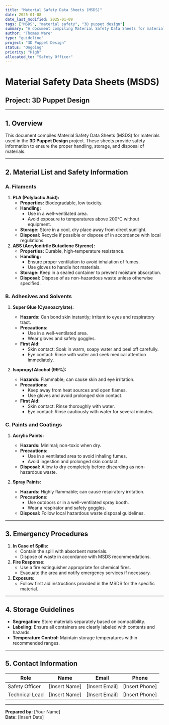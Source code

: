 ```yaml
---
title: "Material Safety Data Sheets (MSDS)"
date: 2025-01-08
date_last_modified: 2025-01-09
tags: ["MSDS", "material safety", "3D puppet design"]
summary: "A document compiling Material Safety Data Sheets for materials used in the 3D Puppet Design project, providing safety, handling, and disposal information."
author: "Thomas Ware"
type: "guideline"
project: "3D Puppet Design"
status: "Ongoing"
priority: "High"
allocated_to: "Safety Officer"
---
```

# **Material Safety Data Sheets (MSDS)**

## **Project:** 3D Puppet Design

---

## **1. Overview**
This document compiles Material Safety Data Sheets (MSDS) for materials used in the **3D Puppet Design** project. These sheets provide safety information to ensure the proper handling, storage, and disposal of materials.

---

## **2. Material List and Safety Information**

### **A. Filaments**
1. **PLA (Polylactic Acid):**
   - **Properties:** Biodegradable, low toxicity.
   - **Handling:**
     - Use in a well-ventilated area.
     - Avoid exposure to temperatures above 200°C without equipment.
   - **Storage:** Store in a cool, dry place away from direct sunlight.
   - **Disposal:** Recycle if possible or dispose of in accordance with local regulations.
2. **ABS (Acrylonitrile Butadiene Styrene):**
   - **Properties:** Durable, high-temperature resistance.
   - **Handling:**
     - Ensure proper ventilation to avoid inhalation of fumes.
     - Use gloves to handle hot materials.
   - **Storage:** Keep in a sealed container to prevent moisture absorption.
   - **Disposal:** Dispose of as non-hazardous waste unless otherwise specified.

### **B. Adhesives and Solvents**
1. **Super Glue (Cyanoacrylate):**
   - **Hazards:** Can bond skin instantly; irritant to eyes and respiratory tract.
   - **Precautions:**
     - Use in a well-ventilated area.
     - Wear gloves and safety goggles.
   - **First Aid:**
     - Skin contact: Soak in warm, soapy water and peel off carefully.
     - Eye contact: Rinse with water and seek medical attention immediately.

2. **Isopropyl Alcohol (99%):**
   - **Hazards:** Flammable; can cause skin and eye irritation.
   - **Precautions:**
     - Keep away from heat sources and open flames.
     - Use gloves and avoid prolonged skin contact.
   - **First Aid:**
     - Skin contact: Rinse thoroughly with water.
     - Eye contact: Rinse cautiously with water for several minutes.

### **C. Paints and Coatings**
1. **Acrylic Paints:**
   - **Hazards:** Minimal; non-toxic when dry.
   - **Precautions:**
     - Use in a ventilated area to avoid inhaling fumes.
     - Avoid ingestion and prolonged skin contact.
   - **Disposal:** Allow to dry completely before discarding as non-hazardous waste.

2. **Spray Paints:**
   - **Hazards:** Highly flammable; can cause respiratory irritation.
   - **Precautions:**
     - Use outdoors or in a well-ventilated spray booth.
     - Wear a respirator and safety goggles.
   - **Disposal:** Follow local hazardous waste disposal guidelines.

---

## **3. Emergency Procedures**
1. **In Case of Spills:**
   - Contain the spill with absorbent materials.
   - Dispose of waste in accordance with MSDS recommendations.
2. **Fire Response:**
   - Use a fire extinguisher appropriate for chemical fires.
   - Evacuate the area and notify emergency services if necessary.
3. **Exposure:**
   - Follow first aid instructions provided in the MSDS for the specific material.

---

## **4. Storage Guidelines**
- **Segregation:** Store materials separately based on compatibility.
- **Labeling:** Ensure all containers are clearly labeled with contents and hazards.
- **Temperature Control:** Maintain storage temperatures within recommended ranges.

---

## **5. Contact Information**
| **Role**                | **Name**             | **Email**                     | **Phone**         |
|-------------------------|----------------------|-------------------------------|-------------------|
| Safety Officer          | [Insert Name]       | [Insert Email]                | [Insert Phone]    |
| Technical Lead          | [Insert Name]       | [Insert Email]                | [Insert Phone]    |

---

**Prepared by:** [Your Name]  
**Date:** [Insert Date]
